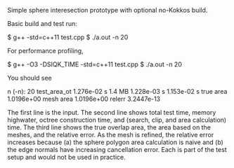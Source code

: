 Simple sphere interesection prototype with optional no-Kokkos build.

Basic build and test run:

$ g++ -std=c++11 test.cpp
$ ./a.out -n 20

For performance profiling,

$ g++ -O3 -DSIQK_TIME -std=c++11 test.cpp
$ ./a.out -n 20

You should see

n (-n): 20
        test_area_ot 1.276e-02 s     1.4 MB 1.228e-03 s 1.153e-02 s
true area 1.0196e+00 mesh area 1.0196e+00 relerr 3.2447e-13

The first line is the input. The second line shows total test time, memory
highwater, octree construction time, and (search, clip, and area calculation)
time. The third line shows the true overlap area, the area based on the meshes,
and the relative error. As the mesh is refined, the relative error increases
because (a) the sphere polygon area calculation is naive and (b) the edge
normals have increasing cancellation error. Each is part of the test setup and
would not be used in practice.
